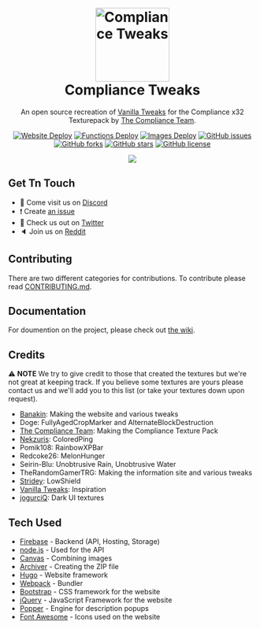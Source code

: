 [discord]:https://discord.gg/kBMEmDD
[twitter]:https://twitter.com/faithfultweaks
[reddit]:https://www.reddit.com/r/FaithfulTweaks/
[wiki]:https://github.com/ComplianceTweaks/ComplianceTweaks/wiki

<h1 align="center">
    <br>
    <a href="https://faithfultweaks.com/"><img src="https://raw.githubusercontent.com/ComplianceTweaks/ComplianceTweaks/compliance/website/static/images/logo.png" alt="Compliance Tweaks" width="150"></a>
    <br>
    Compliance Tweaks
    <br>
</h1>

<p align="center">An open source recreation of <a href="https://vanillatweaks.net/picker/resource-packs/">Vanilla Tweaks</a> for the Compliance x32 Texturepack by <a href="https://compliancepack.net/">The Compliance Team</a>.</p>

<p align="center">
    <a href="https://github.com/ComplianceTweaks/ComplianceTweaks/actions"><img alt="Website Deploy" src="https://github.com/ComplianceTweaks/ComplianceTweaks/workflows/Website%20Deploy/badge.svg"></a>
    <a href="https://github.com/ComplianceTweaks/ComplianceTweaks/actions"><img alt="Functions Deploy" src="https://github.com/ComplianceTweaks/ComplianceTweaks/workflows/Functions%20Deploy/badge.svg"></a>
    <a href="https://github.com/ComplianceTweaks/ComplianceTweaks/actions"><img alt="Images Deploy" src="https://github.com/ComplianceTweaks/ComplianceTweaks/workflows/Images%20Deploy/badge.svg"></a>
    <a href="https://github.com/ComplianceTweaks/ComplianceTweaks/issues"><img alt="GitHub issues" src="https://img.shields.io/github/issues/ComplianceTweaks/ComplianceTweaks"></a>
    <a href="https://github.com/ComplianceTweaks/ComplianceTweaks/network"><img alt="GitHub forks" src="https://img.shields.io/github/forks/ComplianceTweaks/ComplianceTweaks"></a>
    <a href="https://github.com/ComplianceTweaks/ComplianceTweaks/stargazers"><img alt="GitHub stars" src="https://img.shields.io/github/stars/ComplianceTweaks/ComplianceTweaks"></a>
    <a href="https://github.com/ComplianceTweaks/ComplianceTweaks/blob/master/LICENSE"><img alt="GitHub license" src="https://img.shields.io/github/license/ComplianceTweaks/ComplianceTweaks"></a>
</p>

<p align="center"><img src="https://raw.githubusercontent.com/ComplianceTweaks/ComplianceTweaks/master/screenshot.png"></img></p>

## Get Tn Touch
- 💬 Come visit us on [Discord][discord]
- ❗️ Create [an issue](https://github.com/ComplianceTweaks/ComplianceTweaks/issues/new)
- 🦜 Check us out on [Twitter][twitter]
- 🔈 Join us on [Reddit][reddit]

## Contributing
There are two different categories for contributions. To contribute please read [CONTRIBUTING.md](CONTRIBUTING.md).

## Documentation
For doumention on the project, please check out [the wiki][wiki].

## Credits
⚠ **NOTE** We try to give credit to those that created the textures but we're not great at keeping track. If you believe some textures are yours please contact us and we'll add you to this list (or take your textures down upon request).
- [Banakin](https://banakin.github.io): Making the website and various tweaks
- Doge: FullyAgedCropMarker and AlternateBlockDestruction
- [The Compliance Team](https://compliancepack.net/): Making the Compliance Texture Pack
- [Nekzuris](https://twitter.com/Nekzuris): ColoredPing
- Pomik108: RainbowXPBar
- Redcoke26: MelonHunger
- Seirin-Blu: Unobtrusive Rain, Unobtrusive Water
- TheRandomGamerTRG: Making the information site and various tweaks
- [Stridey](https://www.planetminecraft.com/member/stridey/): LowShield
- [Vanilla Tweaks](https://vanillatweaks.net/picker/resource-packs/): Inspiration
- [jogurciQ](https://www.planetminecraft.com/member/jogurciq/): Dark UI textures

## Tech Used
- [Firebase](https://firebase.google.com/) - Backend (API, Hosting, Storage)
- [node.js](https://nodejs.org/) - Used for the API
- [Canvas](https://github.com/Automattic/node-canvas) - Combining images
- [Archiver](https://github.com/archiverjs/node-archiver) - Creating the ZIP file
- [Hugo](https://gohugo.io/) - Website framework
- [Webpack](https://webpack.js.org/) - Bundler
- [Bootstrap](https://getbootstrap.com/) - CSS framework for the website
- [jQuery](https://jquery.com/) - JavaScript Framework for the website
- [Popper](https://popper.js.org/) - Engine for description popups
- [Font Awesome](https://fontawesome.com/) - Icons used on the website
